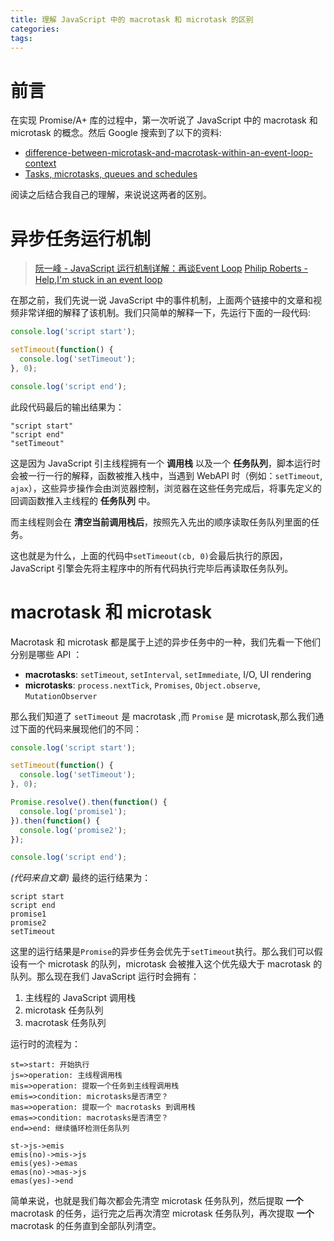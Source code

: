 ```yaml
---
title: 理解 JavaScript 中的 macrotask 和 microtask 的区别
categories:
tags:
---
```


# 前言
在实现 Promise/A+ 库的过程中，第一次听说了 JavaScript 中的 macrotask 和 microtask 的概念。然后 Google 搜索到了以下的资料:
- [difference-between-microtask-and-macrotask-within-an-event-loop-context](https://stackoverflow.com/questions/25915634/difference-between-microtask-and-macrotask-within-an-event-loop-context#)
- [Tasks, microtasks, queues and schedules](https://jakearchibald.com/2015/tasks-microtasks-queues-and-schedules/)

阅读之后结合我自己的理解，来说说这两者的区别。

# 异步任务运行机制
>   [阮一峰 - JavaScript 运行机制详解：再谈Event Loop](http://www.ruanyifeng.com/blog/2014/10/event-loop.html)
    [Philip Roberts - Help,I'm stuck in an event loop](http://v.youku.com/v_show/id_XODA0MDYyNTcy.html)
    
在那之前，我们先说一说 JavaScript 中的事件机制，上面两个链接中的文章和视频非常详细的解释了该机制。我们只简单的解释一下，先运行下面的一段代码:

```javascript
console.log('script start');

setTimeout(function() {
  console.log('setTimeout');
}, 0);

console.log('script end');
```

此段代码最后的输出结果为：
```
"script start"
"script end"
"setTimeout"
```

这是因为 JavaScript 引主线程拥有一个 **调用栈** 以及一个 **任务队列**，脚本运行时会被一行一行的解释，函数被推入栈中，当遇到 WebAPI 时（例如：`setTimeout`, `ajax`），这些异步操作会由浏览器控制，浏览器在这些任务完成后，将事先定义的回调函数推入主线程的 **任务队列** 中。

而主线程则会在 **清空当前调用栈后**，按照先入先出的顺序读取任务队列里面的任务。

这也就是为什么，上面的代码中`setTimeout(cb, 0)`会最后执行的原因， JavaScript 引擎会先将主程序中的所有代码执行完毕后再读取任务队列。

# macrotask 和 microtask

Macrotask 和 microtask 都是属于上述的异步任务中的一种，我们先看一下他们分别是哪些 API ：
- **macrotasks**: `setTimeout`, `setInterval`, `setImmediate`, I/O, UI rendering
- **microtasks**: `process.nextTick`, `Promises`, `Object.observe`, `MutationObserver`

那么我们知道了 `setTimeout` 是 macrotask ,而 `Promise` 是 microtask,那么我们通过下面的代码来展现他们的不同：

```javascript
console.log('script start');

setTimeout(function() {
  console.log('setTimeout');
}, 0);

Promise.resolve().then(function() {
  console.log('promise1');
}).then(function() {
  console.log('promise2');
});

console.log('script end');
```
 *(代码来自文章)*
最终的运行结果为：
```
script start
script end
promise1
promise2
setTimeout
```

这里的运行结果是`Promise`的异步任务会优先于`setTimeout`执行。那么我们可以假设有一个 microtask 的队列，microtask 会被推入这个优先级大于 macrotask 的队列。那么现在我们 JavaScript 运行时会拥有：
1. 主线程的 JavaScript 调用栈
2. microtask 任务队列
3. macrotask 任务队列

运行时的流程为：

```flow
st=>start: 开始执行
js=>operation: 主线程调用栈
mis=>operation: 提取一个任务到主线程调用栈
emis=>condition: microtasks是否清空？
mas=>operation: 提取一个 macrotasks 到调用栈
emas=>condition: macrotasks是否清空？
end=>end: 继续循环检测任务队列

st->js->emis
emis(no)->mis->js
emis(yes)->emas
emas(no)->mas->js
emas(yes)->end
```

简单来说，也就是我们每次都会先清空 microtask 任务队列，然后提取 **一个** macrotask 的任务，运行完之后再次清空 microtask 任务队列，再次提取 **一个** macrotask 的任务直到全部队列清空。
